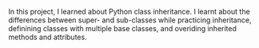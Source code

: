 In this project, I learned about Python class inheritance. I learnt about the differences between super- and sub-classes while practicing inheritance, definining classes with multiple base classes, and overiding inherited methods and attributes.
